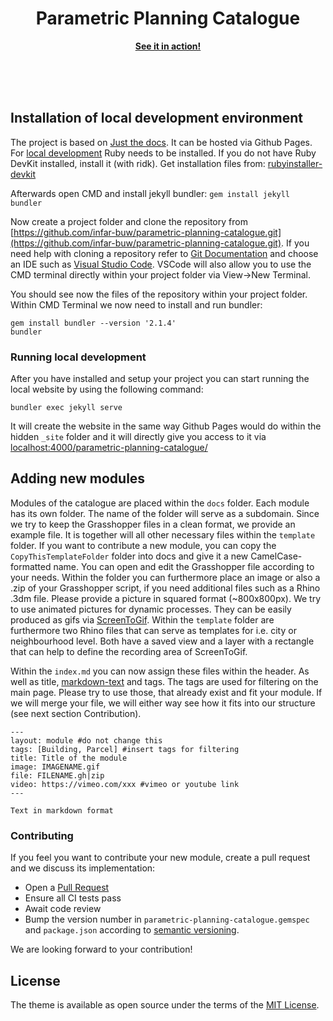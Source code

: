 <p align="center">
    <h1 align="center">Parametric Planning Catalogue</h1>
    <p align="center"><strong><a href="https://infar-buw.github.io/parametric-planning-catalogue/">See it in action!</a></strong></p>
    <br><br><br>
</p>

## Installation of local development environment

The project is based on [Just the docs](https://pmarsceill.github.io/just-the-docs/). It can be hosted via Github Pages. For [local development](https://docs.github.com/en/free-pro-team@latest/github/working-with-github-pages/testing-your-github-pages-site-locally-with-jekyll) Ruby needs to be installed. If you do not have Ruby DevKit installed, install it (with ridk). Get installation files from: [rubyinstaller-devkit](https://rubyinstaller.org/downloads/)

Afterwards open CMD and install jekyll bundler:
`gem install jekyll bundler`

Now create a project folder and clone the repository from [https://github.com/infar-buw/parametric-planning-catalogue.git](https://github.com/infar-buw/parametric-planning-catalogue.git).
If you need help with cloning a repository refer to [Git Documentation](https://git-scm.com/book/en/v2/Git-Basics-Getting-a-Git-Repository) and choose an IDE such as [Visual Studio Code](https://code.visualstudio.com/docs/editor/versioncontrol). VSCode will also allow you to use the CMD terminal directly within your project folder via View->New Terminal.

You should see now the files of the repository within your project folder. Within CMD Terminal we now need to install and run bundler:
```
gem install bundler --version '2.1.4'
bundler
```

### Running local development

After you have installed and setup your project you can start running the local website by using the following command:

```
bundler exec jekyll serve
```

It will create the website in the same way Github Pages would do within the hidden `_site` folder and it will directly give you access to it via [localhost:4000/parametric-planning-catalogue/](localhost:4000/parametric-planning-catalogue/)

## Adding new modules

Modules of the catalogue are placed within the `docs` folder. Each module has its own folder. The name of the folder will serve as a subdomain. Since we try to keep the Grasshopper files in a clean format, we provide an example file. It is together will all other necessary files within the `template` folder. If you want to contribute a new module, you can copy the `CopyThisTemplateFolder` folder into docs and give it a new CamelCase-formatted name. You can open and edit the Grasshopper file according to your needs.
Within the folder you can furthermore place an image or also a .zip of your Grasshopper script, if you need additional files such as a Rhino .3dm file. Please provide a picture in squared format (~800x800px). We try to use animated pictures for dynamic processes. They can be easily produced as gifs via [ScreenToGif](https://www.screentogif.com/). Within the `template` folder are furthermore two Rhino files that can serve as templates for i.e. city or neighbourhood level. Both have a saved view and a layer with a rectangle that can help to define the recording area of ScreenToGif.

Within the `index.md` you can now assign these files within the header. As well as title, [markdown-text](https://www.markdownguide.org/basic-syntax/) and tags. The tags are used for filtering on the main page. Please try to use those, that already exist and fit your module. If we will merge your file, we will either way see how it fits into our structure (see next section Contribution).
```
---
layout: module #do not change this
tags: [Building, Parcel] #insert tags for filtering
title: Title of the module
image: IMAGENAME.gif
file: FILENAME.gh|zip
video: https://vimeo.com/xxx #vimeo or youtube link
---

Text in markdown format
```

### Contributing

If you feel you want to contribute your new module, create a pull request and we discuss its implementation:
- Open a [Pull Request](https://github.com/infar-buw/parametric-planning-catalogue/pulls)
- Ensure all CI tests pass
- Await code review
- Bump the version number in `parametric-planning-catalogue.gemspec` and `package.json` according to [semantic versioning](https://semver.org/).

We are looking forward to your contribution!

## License

The theme is available as open source under the terms of the [MIT License](http://opensource.org/licenses/MIT).
